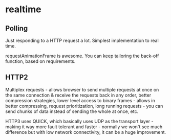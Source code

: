 # realtime

## Polling

Just responding to a HTTP request a lot. Simplest implementation to real time.

requestAnimationFrame is awesome. You can keep tailoring the back-off function, based on requirements.

## HTTP2

Multiplex requests - allows browser to send multiple requests at once on the same connection & receive the requests back in any order, better compression strategies, lower level access to binary frames - allows in better compressing, request prioritization, long running requests - you can send chunks of data instead of sending the whole at once, etc.

HTTP3 uses QUICK, which basically uses UDP as the transport layer -  making it way more fault tolerant and faster - normally we won't see much difference but with low network connectivity, it can be a huge improvement.
